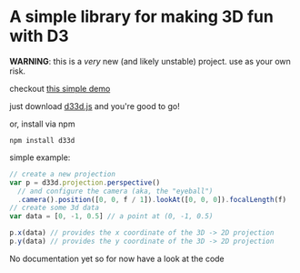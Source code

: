 # A simple library for making 3D fun with D3

__WARNING__: this is a _very_ new (and likely unstable) project. use as your own risk.

checkout [this simple demo](http://vicapow.github.io/d33d/example/example2.html)

just download [d33d.js](https://raw.github.com/vicapow/d33d/master/d33d.js) and you're good to go!

or, install via npm

    npm install d33d

simple example:

````js
// create a new projection
var p = d33d.projection.perspective()
  // and configure the camera (aka, the "eyeball")
  .camera().position([0, 0, f / 1]).lookAt([0, 0, 0]).focalLength(f)
// create some 3d data
var data = [0, -1, 0.5] // a point at (0, -1, 0.5)

p.x(data) // provides the x coordinate of the 3D -> 2D projection
p.y(data) // provides the y coordinate of the 3D -> 2D projection
````

No documentation yet so for now have a look at the code